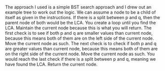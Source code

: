 The approach I used is a simple BST search approach and I drew out an example tree to work out the logic. We can assume a node to be a child of itself as given in the instructions. If there is a split between p and q, then the parent node of both would be the LCA. You create a loop until you find the LCA. Maintain the current node because this is what you will return. The first check is to see if both p and q are smaller values than current node, because this means both of them are on the left side of the current node. Move the current node as such. The next check is to check if both p and q are greater values than current node, because this means both of them are on the right side of the current node. Move the current node as such. You would reach the last check if there is a split between p and q, meaning we have found the LCA. Return the current node. 
